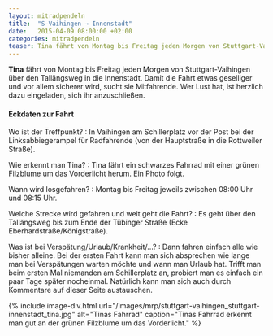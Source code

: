 ```yaml
---
layout: mitradpendeln
title:  "S-Vaihingen → Innenstadt"
date:   2015-04-09 08:00:00 +02:00
categories: mitradpendeln
teaser: Tina fährt von Montag bis Freitag jeden Morgen von Stuttgart-Vaihingen über den Tallängsweg in die Innenstadt.  Damit die Fahrt etwas geselliger und sicherer wird, sucht sie Mitradelnde.
---
```


**Tina** fährt von Montag bis Freitag jeden Morgen von Stuttgart-Vaihingen über den Tallängsweg in die Innenstadt.  Damit die Fahrt etwas geselliger und vor allem sicherer wird, sucht sie Mitfahrende.  Wer Lust hat, ist herzlich dazu eingeladen, sich ihr anzuschließen.

#### Eckdaten zur Fahrt

<div class="row">
<div class="col-xs-12 col-md-6" markdown="block">

Wo ist der Treffpunkt?
: In Vaihingen am Schillerplatz vor der Post bei der Linksabbiegerampel für Radfahrende (von der Hauptstraße in die Rottweiler Straße).

Wie erkennt man Tina?
: Tina fährt ein schwarzes Fahrrad mit einer grünen Filzblume um das Vorderlicht herum.  Ein Photo folgt.

Wann wird losgefahren?
: Montag bis Freitag jeweils zwischen 08:00&nbsp;Uhr und 08:15&nbsp;Uhr.

Welche Strecke wird gefahren und weit geht die Fahrt?
: Es geht über den Tallängsweg bis zum Ende der Tübinger Straße (Ecke Eberhardstraße/Königstraße).

Was ist bei Verspätung/Urlaub/Krankheit/…?
: Dann fahren einfach alle wie bisher alleine.  Bei der ersten Fahrt kann man sich absprechen wie lange man bei Verspätungen warten möchte und wann man Urlaub hat.  Trifft man beim ersten Mal niemanden am Schillerplatz an, probiert man es einfach ein paar Tage später nocheinmal.  Natürlich kann man sich auch durch Kommentare auf dieser Seite austauschen.

</div>

{% include image-div.html url="/images/mrp/stuttgart-vaihingen_stuttgart-innenstadt_tina.jpg" alt="Tinas Fahrrad" caption="Tinas Fahrrad erkennt man gut an der grünen Filzblume um das Vorderlicht." %}

</div>
